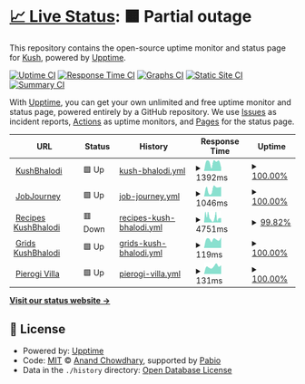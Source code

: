 # [📈 Live Status](https://status.kushbhalodi.com): <!--live status--> **🟧 Partial outage**

This repository contains the open-source uptime monitor and status page for [Kush](https://kushbhalodi.com), powered by [Upptime](https://github.com/upptime/upptime).

[![Uptime CI](https://github.com/kush992/upptime/workflows/Uptime%20CI/badge.svg)](https://github.com/kush992/upptime/actions?query=workflow%3A%22Uptime+CI%22)
[![Response Time CI](https://github.com/kush992/upptime/workflows/Response%20Time%20CI/badge.svg)](https://github.com/kush992/upptime/actions?query=workflow%3A%22Response+Time+CI%22)
[![Graphs CI](https://github.com/kush992/upptime/workflows/Graphs%20CI/badge.svg)](https://github.com/kush992/upptime/actions?query=workflow%3A%22Graphs+CI%22)
[![Static Site CI](https://github.com/kush992/upptime/workflows/Static%20Site%20CI/badge.svg)](https://github.com/kush992/upptime/actions?query=workflow%3A%22Static+Site+CI%22)
[![Summary CI](https://github.com/kush992/upptime/workflows/Summary%20CI/badge.svg)](https://github.com/kush992/upptime/actions?query=workflow%3A%22Summary+CI%22)

With [Upptime](https://upptime.js.org), you can get your own unlimited and free uptime monitor and status page, powered entirely by a GitHub repository. We use [Issues](https://github.com/kush992/upptime/issues) as incident reports, [Actions](https://github.com/kush992/upptime/actions) as uptime monitors, and [Pages](https://status.kushbhalodi.com) for the status page.

<!--start: status pages-->
<!-- This summary is generated by Upptime (https://github.com/upptime/upptime) -->
<!-- Do not edit this manually, your changes will be overwritten -->
<!-- prettier-ignore -->
| URL | Status | History | Response Time | Uptime |
| --- | ------ | ------- | ------------- | ------ |
| <img alt="" src="https://icons.duckduckgo.com/ip3/kushbhalodi.com.ico" height="13"> [KushBhalodi](https://kushbhalodi.com) | 🟩 Up | [kush-bhalodi.yml](https://github.com/kush992/up-time-kushbhalodi/commits/HEAD/history/kush-bhalodi.yml) | <details><summary><img alt="Response time graph" src="./graphs/kush-bhalodi/response-time-week.png" height="20"> 1392ms</summary><br><a href="https://status.kushbhalodi.com/history/kush-bhalodi"><img alt="Response time 1230" src="https://img.shields.io/endpoint?url=https%3A%2F%2Fraw.githubusercontent.com%2Fkush992%2Fup-time-kushbhalodi%2FHEAD%2Fapi%2Fkush-bhalodi%2Fresponse-time.json"></a><br><a href="https://status.kushbhalodi.com/history/kush-bhalodi"><img alt="24-hour response time 556" src="https://img.shields.io/endpoint?url=https%3A%2F%2Fraw.githubusercontent.com%2Fkush992%2Fup-time-kushbhalodi%2FHEAD%2Fapi%2Fkush-bhalodi%2Fresponse-time-day.json"></a><br><a href="https://status.kushbhalodi.com/history/kush-bhalodi"><img alt="7-day response time 1392" src="https://img.shields.io/endpoint?url=https%3A%2F%2Fraw.githubusercontent.com%2Fkush992%2Fup-time-kushbhalodi%2FHEAD%2Fapi%2Fkush-bhalodi%2Fresponse-time-week.json"></a><br><a href="https://status.kushbhalodi.com/history/kush-bhalodi"><img alt="30-day response time 1460" src="https://img.shields.io/endpoint?url=https%3A%2F%2Fraw.githubusercontent.com%2Fkush992%2Fup-time-kushbhalodi%2FHEAD%2Fapi%2Fkush-bhalodi%2Fresponse-time-month.json"></a><br><a href="https://status.kushbhalodi.com/history/kush-bhalodi"><img alt="1-year response time 1230" src="https://img.shields.io/endpoint?url=https%3A%2F%2Fraw.githubusercontent.com%2Fkush992%2Fup-time-kushbhalodi%2FHEAD%2Fapi%2Fkush-bhalodi%2Fresponse-time-year.json"></a></details> | <details><summary><a href="https://status.kushbhalodi.com/history/kush-bhalodi">100.00%</a></summary><a href="https://status.kushbhalodi.com/history/kush-bhalodi"><img alt="All-time uptime 100.00%" src="https://img.shields.io/endpoint?url=https%3A%2F%2Fraw.githubusercontent.com%2Fkush992%2Fup-time-kushbhalodi%2FHEAD%2Fapi%2Fkush-bhalodi%2Fuptime.json"></a><br><a href="https://status.kushbhalodi.com/history/kush-bhalodi"><img alt="24-hour uptime 100.00%" src="https://img.shields.io/endpoint?url=https%3A%2F%2Fraw.githubusercontent.com%2Fkush992%2Fup-time-kushbhalodi%2FHEAD%2Fapi%2Fkush-bhalodi%2Fuptime-day.json"></a><br><a href="https://status.kushbhalodi.com/history/kush-bhalodi"><img alt="7-day uptime 100.00%" src="https://img.shields.io/endpoint?url=https%3A%2F%2Fraw.githubusercontent.com%2Fkush992%2Fup-time-kushbhalodi%2FHEAD%2Fapi%2Fkush-bhalodi%2Fuptime-week.json"></a><br><a href="https://status.kushbhalodi.com/history/kush-bhalodi"><img alt="30-day uptime 100.00%" src="https://img.shields.io/endpoint?url=https%3A%2F%2Fraw.githubusercontent.com%2Fkush992%2Fup-time-kushbhalodi%2FHEAD%2Fapi%2Fkush-bhalodi%2Fuptime-month.json"></a><br><a href="https://status.kushbhalodi.com/history/kush-bhalodi"><img alt="1-year uptime 100.00%" src="https://img.shields.io/endpoint?url=https%3A%2F%2Fraw.githubusercontent.com%2Fkush992%2Fup-time-kushbhalodi%2FHEAD%2Fapi%2Fkush-bhalodi%2Fuptime-year.json"></a></details>
| <img alt="" src="https://icons.duckduckgo.com/ip3/career.kushbhalodi.com.ico" height="13"> [JobJourney](https://career.kushbhalodi.com) | 🟩 Up | [job-journey.yml](https://github.com/kush992/up-time-kushbhalodi/commits/HEAD/history/job-journey.yml) | <details><summary><img alt="Response time graph" src="./graphs/job-journey/response-time-week.png" height="20"> 1046ms</summary><br><a href="https://status.kushbhalodi.com/history/job-journey"><img alt="Response time 1197" src="https://img.shields.io/endpoint?url=https%3A%2F%2Fraw.githubusercontent.com%2Fkush992%2Fup-time-kushbhalodi%2FHEAD%2Fapi%2Fjob-journey%2Fresponse-time.json"></a><br><a href="https://status.kushbhalodi.com/history/job-journey"><img alt="24-hour response time 1318" src="https://img.shields.io/endpoint?url=https%3A%2F%2Fraw.githubusercontent.com%2Fkush992%2Fup-time-kushbhalodi%2FHEAD%2Fapi%2Fjob-journey%2Fresponse-time-day.json"></a><br><a href="https://status.kushbhalodi.com/history/job-journey"><img alt="7-day response time 1046" src="https://img.shields.io/endpoint?url=https%3A%2F%2Fraw.githubusercontent.com%2Fkush992%2Fup-time-kushbhalodi%2FHEAD%2Fapi%2Fjob-journey%2Fresponse-time-week.json"></a><br><a href="https://status.kushbhalodi.com/history/job-journey"><img alt="30-day response time 1097" src="https://img.shields.io/endpoint?url=https%3A%2F%2Fraw.githubusercontent.com%2Fkush992%2Fup-time-kushbhalodi%2FHEAD%2Fapi%2Fjob-journey%2Fresponse-time-month.json"></a><br><a href="https://status.kushbhalodi.com/history/job-journey"><img alt="1-year response time 1197" src="https://img.shields.io/endpoint?url=https%3A%2F%2Fraw.githubusercontent.com%2Fkush992%2Fup-time-kushbhalodi%2FHEAD%2Fapi%2Fjob-journey%2Fresponse-time-year.json"></a></details> | <details><summary><a href="https://status.kushbhalodi.com/history/job-journey">100.00%</a></summary><a href="https://status.kushbhalodi.com/history/job-journey"><img alt="All-time uptime 99.99%" src="https://img.shields.io/endpoint?url=https%3A%2F%2Fraw.githubusercontent.com%2Fkush992%2Fup-time-kushbhalodi%2FHEAD%2Fapi%2Fjob-journey%2Fuptime.json"></a><br><a href="https://status.kushbhalodi.com/history/job-journey"><img alt="24-hour uptime 100.00%" src="https://img.shields.io/endpoint?url=https%3A%2F%2Fraw.githubusercontent.com%2Fkush992%2Fup-time-kushbhalodi%2FHEAD%2Fapi%2Fjob-journey%2Fuptime-day.json"></a><br><a href="https://status.kushbhalodi.com/history/job-journey"><img alt="7-day uptime 100.00%" src="https://img.shields.io/endpoint?url=https%3A%2F%2Fraw.githubusercontent.com%2Fkush992%2Fup-time-kushbhalodi%2FHEAD%2Fapi%2Fjob-journey%2Fuptime-week.json"></a><br><a href="https://status.kushbhalodi.com/history/job-journey"><img alt="30-day uptime 100.00%" src="https://img.shields.io/endpoint?url=https%3A%2F%2Fraw.githubusercontent.com%2Fkush992%2Fup-time-kushbhalodi%2FHEAD%2Fapi%2Fjob-journey%2Fuptime-month.json"></a><br><a href="https://status.kushbhalodi.com/history/job-journey"><img alt="1-year uptime 99.99%" src="https://img.shields.io/endpoint?url=https%3A%2F%2Fraw.githubusercontent.com%2Fkush992%2Fup-time-kushbhalodi%2FHEAD%2Fapi%2Fjob-journey%2Fuptime-year.json"></a></details>
| <img alt="" src="https://icons.duckduckgo.com/ip3/recipe.kushbhalodi.com.ico" height="13"> [Recipes KushBhalodi](https://recipe.kushbhalodi.com) | 🟥 Down | [recipes-kush-bhalodi.yml](https://github.com/kush992/up-time-kushbhalodi/commits/HEAD/history/recipes-kush-bhalodi.yml) | <details><summary><img alt="Response time graph" src="./graphs/recipes-kush-bhalodi/response-time-week.png" height="20"> 4751ms</summary><br><a href="https://status.kushbhalodi.com/history/recipes-kush-bhalodi"><img alt="Response time 5293" src="https://img.shields.io/endpoint?url=https%3A%2F%2Fraw.githubusercontent.com%2Fkush992%2Fup-time-kushbhalodi%2FHEAD%2Fapi%2Frecipes-kush-bhalodi%2Fresponse-time.json"></a><br><a href="https://status.kushbhalodi.com/history/recipes-kush-bhalodi"><img alt="24-hour response time 6924" src="https://img.shields.io/endpoint?url=https%3A%2F%2Fraw.githubusercontent.com%2Fkush992%2Fup-time-kushbhalodi%2FHEAD%2Fapi%2Frecipes-kush-bhalodi%2Fresponse-time-day.json"></a><br><a href="https://status.kushbhalodi.com/history/recipes-kush-bhalodi"><img alt="7-day response time 4751" src="https://img.shields.io/endpoint?url=https%3A%2F%2Fraw.githubusercontent.com%2Fkush992%2Fup-time-kushbhalodi%2FHEAD%2Fapi%2Frecipes-kush-bhalodi%2Fresponse-time-week.json"></a><br><a href="https://status.kushbhalodi.com/history/recipes-kush-bhalodi"><img alt="30-day response time 6074" src="https://img.shields.io/endpoint?url=https%3A%2F%2Fraw.githubusercontent.com%2Fkush992%2Fup-time-kushbhalodi%2FHEAD%2Fapi%2Frecipes-kush-bhalodi%2Fresponse-time-month.json"></a><br><a href="https://status.kushbhalodi.com/history/recipes-kush-bhalodi"><img alt="1-year response time 5293" src="https://img.shields.io/endpoint?url=https%3A%2F%2Fraw.githubusercontent.com%2Fkush992%2Fup-time-kushbhalodi%2FHEAD%2Fapi%2Frecipes-kush-bhalodi%2Fresponse-time-year.json"></a></details> | <details><summary><a href="https://status.kushbhalodi.com/history/recipes-kush-bhalodi">99.82%</a></summary><a href="https://status.kushbhalodi.com/history/recipes-kush-bhalodi"><img alt="All-time uptime 99.52%" src="https://img.shields.io/endpoint?url=https%3A%2F%2Fraw.githubusercontent.com%2Fkush992%2Fup-time-kushbhalodi%2FHEAD%2Fapi%2Frecipes-kush-bhalodi%2Fuptime.json"></a><br><a href="https://status.kushbhalodi.com/history/recipes-kush-bhalodi"><img alt="24-hour uptime 99.22%" src="https://img.shields.io/endpoint?url=https%3A%2F%2Fraw.githubusercontent.com%2Fkush992%2Fup-time-kushbhalodi%2FHEAD%2Fapi%2Frecipes-kush-bhalodi%2Fuptime-day.json"></a><br><a href="https://status.kushbhalodi.com/history/recipes-kush-bhalodi"><img alt="7-day uptime 99.82%" src="https://img.shields.io/endpoint?url=https%3A%2F%2Fraw.githubusercontent.com%2Fkush992%2Fup-time-kushbhalodi%2FHEAD%2Fapi%2Frecipes-kush-bhalodi%2Fuptime-week.json"></a><br><a href="https://status.kushbhalodi.com/history/recipes-kush-bhalodi"><img alt="30-day uptime 97.55%" src="https://img.shields.io/endpoint?url=https%3A%2F%2Fraw.githubusercontent.com%2Fkush992%2Fup-time-kushbhalodi%2FHEAD%2Fapi%2Frecipes-kush-bhalodi%2Fuptime-month.json"></a><br><a href="https://status.kushbhalodi.com/history/recipes-kush-bhalodi"><img alt="1-year uptime 99.52%" src="https://img.shields.io/endpoint?url=https%3A%2F%2Fraw.githubusercontent.com%2Fkush992%2Fup-time-kushbhalodi%2FHEAD%2Fapi%2Frecipes-kush-bhalodi%2Fuptime-year.json"></a></details>
| <img alt="" src="https://icons.duckduckgo.com/ip3/grids.kushbhalodi.com.ico" height="13"> [Grids KushBhalodi](https://grids.kushbhalodi.com) | 🟩 Up | [grids-kush-bhalodi.yml](https://github.com/kush992/up-time-kushbhalodi/commits/HEAD/history/grids-kush-bhalodi.yml) | <details><summary><img alt="Response time graph" src="./graphs/grids-kush-bhalodi/response-time-week.png" height="20"> 119ms</summary><br><a href="https://status.kushbhalodi.com/history/grids-kush-bhalodi"><img alt="Response time 146" src="https://img.shields.io/endpoint?url=https%3A%2F%2Fraw.githubusercontent.com%2Fkush992%2Fup-time-kushbhalodi%2FHEAD%2Fapi%2Fgrids-kush-bhalodi%2Fresponse-time.json"></a><br><a href="https://status.kushbhalodi.com/history/grids-kush-bhalodi"><img alt="24-hour response time 145" src="https://img.shields.io/endpoint?url=https%3A%2F%2Fraw.githubusercontent.com%2Fkush992%2Fup-time-kushbhalodi%2FHEAD%2Fapi%2Fgrids-kush-bhalodi%2Fresponse-time-day.json"></a><br><a href="https://status.kushbhalodi.com/history/grids-kush-bhalodi"><img alt="7-day response time 119" src="https://img.shields.io/endpoint?url=https%3A%2F%2Fraw.githubusercontent.com%2Fkush992%2Fup-time-kushbhalodi%2FHEAD%2Fapi%2Fgrids-kush-bhalodi%2Fresponse-time-week.json"></a><br><a href="https://status.kushbhalodi.com/history/grids-kush-bhalodi"><img alt="30-day response time 140" src="https://img.shields.io/endpoint?url=https%3A%2F%2Fraw.githubusercontent.com%2Fkush992%2Fup-time-kushbhalodi%2FHEAD%2Fapi%2Fgrids-kush-bhalodi%2Fresponse-time-month.json"></a><br><a href="https://status.kushbhalodi.com/history/grids-kush-bhalodi"><img alt="1-year response time 146" src="https://img.shields.io/endpoint?url=https%3A%2F%2Fraw.githubusercontent.com%2Fkush992%2Fup-time-kushbhalodi%2FHEAD%2Fapi%2Fgrids-kush-bhalodi%2Fresponse-time-year.json"></a></details> | <details><summary><a href="https://status.kushbhalodi.com/history/grids-kush-bhalodi">100.00%</a></summary><a href="https://status.kushbhalodi.com/history/grids-kush-bhalodi"><img alt="All-time uptime 100.00%" src="https://img.shields.io/endpoint?url=https%3A%2F%2Fraw.githubusercontent.com%2Fkush992%2Fup-time-kushbhalodi%2FHEAD%2Fapi%2Fgrids-kush-bhalodi%2Fuptime.json"></a><br><a href="https://status.kushbhalodi.com/history/grids-kush-bhalodi"><img alt="24-hour uptime 100.00%" src="https://img.shields.io/endpoint?url=https%3A%2F%2Fraw.githubusercontent.com%2Fkush992%2Fup-time-kushbhalodi%2FHEAD%2Fapi%2Fgrids-kush-bhalodi%2Fuptime-day.json"></a><br><a href="https://status.kushbhalodi.com/history/grids-kush-bhalodi"><img alt="7-day uptime 100.00%" src="https://img.shields.io/endpoint?url=https%3A%2F%2Fraw.githubusercontent.com%2Fkush992%2Fup-time-kushbhalodi%2FHEAD%2Fapi%2Fgrids-kush-bhalodi%2Fuptime-week.json"></a><br><a href="https://status.kushbhalodi.com/history/grids-kush-bhalodi"><img alt="30-day uptime 100.00%" src="https://img.shields.io/endpoint?url=https%3A%2F%2Fraw.githubusercontent.com%2Fkush992%2Fup-time-kushbhalodi%2FHEAD%2Fapi%2Fgrids-kush-bhalodi%2Fuptime-month.json"></a><br><a href="https://status.kushbhalodi.com/history/grids-kush-bhalodi"><img alt="1-year uptime 100.00%" src="https://img.shields.io/endpoint?url=https%3A%2F%2Fraw.githubusercontent.com%2Fkush992%2Fup-time-kushbhalodi%2FHEAD%2Fapi%2Fgrids-kush-bhalodi%2Fuptime-year.json"></a></details>
| <img alt="" src="https://icons.duckduckgo.com/ip3/pierogi-villa.kushbhalodi.com.ico" height="13"> [Pierogi Villa](https://pierogi-villa.kushbhalodi.com) | 🟩 Up | [pierogi-villa.yml](https://github.com/kush992/up-time-kushbhalodi/commits/HEAD/history/pierogi-villa.yml) | <details><summary><img alt="Response time graph" src="./graphs/pierogi-villa/response-time-week.png" height="20"> 131ms</summary><br><a href="https://status.kushbhalodi.com/history/pierogi-villa"><img alt="Response time 171" src="https://img.shields.io/endpoint?url=https%3A%2F%2Fraw.githubusercontent.com%2Fkush992%2Fup-time-kushbhalodi%2FHEAD%2Fapi%2Fpierogi-villa%2Fresponse-time.json"></a><br><a href="https://status.kushbhalodi.com/history/pierogi-villa"><img alt="24-hour response time 150" src="https://img.shields.io/endpoint?url=https%3A%2F%2Fraw.githubusercontent.com%2Fkush992%2Fup-time-kushbhalodi%2FHEAD%2Fapi%2Fpierogi-villa%2Fresponse-time-day.json"></a><br><a href="https://status.kushbhalodi.com/history/pierogi-villa"><img alt="7-day response time 131" src="https://img.shields.io/endpoint?url=https%3A%2F%2Fraw.githubusercontent.com%2Fkush992%2Fup-time-kushbhalodi%2FHEAD%2Fapi%2Fpierogi-villa%2Fresponse-time-week.json"></a><br><a href="https://status.kushbhalodi.com/history/pierogi-villa"><img alt="30-day response time 142" src="https://img.shields.io/endpoint?url=https%3A%2F%2Fraw.githubusercontent.com%2Fkush992%2Fup-time-kushbhalodi%2FHEAD%2Fapi%2Fpierogi-villa%2Fresponse-time-month.json"></a><br><a href="https://status.kushbhalodi.com/history/pierogi-villa"><img alt="1-year response time 171" src="https://img.shields.io/endpoint?url=https%3A%2F%2Fraw.githubusercontent.com%2Fkush992%2Fup-time-kushbhalodi%2FHEAD%2Fapi%2Fpierogi-villa%2Fresponse-time-year.json"></a></details> | <details><summary><a href="https://status.kushbhalodi.com/history/pierogi-villa">100.00%</a></summary><a href="https://status.kushbhalodi.com/history/pierogi-villa"><img alt="All-time uptime 100.00%" src="https://img.shields.io/endpoint?url=https%3A%2F%2Fraw.githubusercontent.com%2Fkush992%2Fup-time-kushbhalodi%2FHEAD%2Fapi%2Fpierogi-villa%2Fuptime.json"></a><br><a href="https://status.kushbhalodi.com/history/pierogi-villa"><img alt="24-hour uptime 100.00%" src="https://img.shields.io/endpoint?url=https%3A%2F%2Fraw.githubusercontent.com%2Fkush992%2Fup-time-kushbhalodi%2FHEAD%2Fapi%2Fpierogi-villa%2Fuptime-day.json"></a><br><a href="https://status.kushbhalodi.com/history/pierogi-villa"><img alt="7-day uptime 100.00%" src="https://img.shields.io/endpoint?url=https%3A%2F%2Fraw.githubusercontent.com%2Fkush992%2Fup-time-kushbhalodi%2FHEAD%2Fapi%2Fpierogi-villa%2Fuptime-week.json"></a><br><a href="https://status.kushbhalodi.com/history/pierogi-villa"><img alt="30-day uptime 100.00%" src="https://img.shields.io/endpoint?url=https%3A%2F%2Fraw.githubusercontent.com%2Fkush992%2Fup-time-kushbhalodi%2FHEAD%2Fapi%2Fpierogi-villa%2Fuptime-month.json"></a><br><a href="https://status.kushbhalodi.com/history/pierogi-villa"><img alt="1-year uptime 100.00%" src="https://img.shields.io/endpoint?url=https%3A%2F%2Fraw.githubusercontent.com%2Fkush992%2Fup-time-kushbhalodi%2FHEAD%2Fapi%2Fpierogi-villa%2Fuptime-year.json"></a></details>

<!--end: status pages-->

[**Visit our status website →**](https://status.kushbhalodi.com)

## 📄 License

- Powered by: [Upptime](https://github.com/upptime/upptime)
- Code: [MIT](./LICENSE) © [Anand Chowdhary](https://anandchowdhary.com), supported by [Pabio](https://pabio.com)
- Data in the `./history` directory: [Open Database License](https://opendatacommons.org/licenses/odbl/1-0/)
